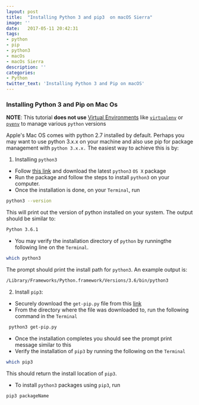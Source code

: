 ```yaml
---
layout: post
title:  "Installing Python 3 and pip3  on macOS Sierra"
image: ''
date:   2017-05-11 20:42:31
tags:
- python
- pip
- python3
- macOs
- macOs Sierra
description: ''
categories:
- Python
twitter_text: 'Installing Python 3 and Pip on macOS'
---
```

### Installing Python 3 and  Pip on Mac Os

**NOTE**: This tutorial **does not use** [Virtual Environments](https://packaging.python.org/installing/#creating-and-using-virtual-environments) like [`virtualenv`](https://packaging.python.org/key_projects/#virtualenv) or [`pyenv`](https://packaging.python.org/key_projects/#venv) to manage various `python` versions

Apple's Mac OS comes with python 2.7 installed by default. Perhaps you may want to use python 3.x.x on your machine and also use pip for package management with `python 3.x.x.` The easiest way to achieve this is by:

1. Installing `python3`
* Follow [this link](https://www.python.org/) and download the latest `python3` `OS X` package
 * Run the package and follow the steps to install `python3` on your computer.
* Once the installation is done, on your `Terminal`, run 

```bash
python3 --version
```
 This will print out the version of python installed on your system. The output should be similar to:

 ```bash
 Python 3.6.1
 ```

 
* You may verify the installation directory of `python` by runningthe following line on the `Terminal`.  
 
 ```bash
 which python3
 ```
The prompt should print the install path for `python3`. An example output is:

```bash
/Library/Frameworks/Python.framework/Versions/3.6/bin/python3
```
2. Install `pip3`:
* Securely download the `get-pip.py` file from this [link](https://pip.pypa.io/en/stable/installing/)
* From the directory where the file was downloaded to, run the following command in the `Terminal`

```bash
 python3 get-pip.py
``` 

* Once the installation completes you should see the prompt print message similar to this
* Verify the installation of `pip3` by running the following on the `Terminal`

```bash
which pip3
```
 This should return the install location of `pip3`.
* To install `python3` packages using `pip3`, run 

```bash
pip3 packageName
```
